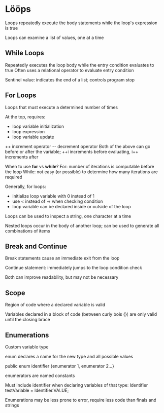 # Lööps

Loops repeatedly execute the body statements while the loop's expression is true

Loops can examine a list of values, one at a time

## While Loops

Repeatedly executes the loop body while the entry condition evaluates to true
Often uses a relational operator to evaluate entry condition

Sentinel value: indicates the end of a list; controls program stop

## For Loops

Loops that must execute a determined number of times

At the top, requires:
* loop variable initialization
* loop expression
* loop variable update

++ increment operator
-- decrement operator
Both of the above can go before or after the variable; ++i increments before evaluating, i++ increments after

When to use **for** vs **while**?
For: number of iterations is computable before the loop
While: not easy (or possible) to determine how many iterations are required

Generally, for loops:
* initialize loop variable with 0 instead of 1
* use < instead of => when checking condition
* loop variable can be declared inside or outside of the loop

Loops can be used to inspect a string, one character at a time

Nested loops occur in the body of another loop; can be used to generate all combinations of items

## Break and Continue

Break statements cause an immediate exit from the loop

Continue statement: immediately jumps to the loop condition check

Both can improve readability, but may not be necessary

## Scope

Region of code where a declared variable is valid

Variables declared in a block of code (between curly bois {}) are only valid until the closing brace

## Enumerations

Custom variable type

enum declares a name for the new type and all possible values

public enum identifier {enumerator 1, enumerator 2...}

enumerators are named constants

Must include identifier when declaring variables of that type:
Identifier testVariable = Identifier.VALUE;

Enumerations may be less prone to error, require less code than finals and strings
